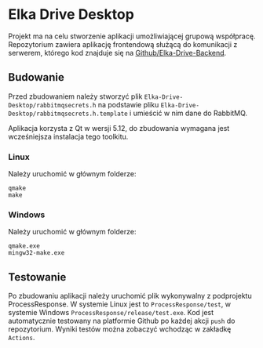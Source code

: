 # Elka Drive Desktop
Projekt ma na celu stworzenie aplikacji umożliwiającej grupową współpracę.
Repozytorium zawiera aplikację frontendową służącą do komunikacji z serwerem, którego kod znajduje się na [Github/Elka-Drive-Backend](https://github.com/breader124/Elka-Drive-Backend).

## Budowanie
Przed zbudowaniem należy stworzyć plik `Elka-Drive-Desktop/rabbitmqsecrets.h` na podstawie pliku `Elka-Drive-Desktop/rabbitmqsecrets.h.template` i umieścić w nim dane do RabbitMQ.

Aplikacja korzysta z Qt w wersji 5.12, do zbudowania wymagana jest wcześniejsza instalacja tego toolkitu.

### Linux
Należy uruchomić w głównym folderze:
```
qmake
make
```
### Windows
Należy uruchomić w głównym folderze:
```
qmake.exe
mingw32-make.exe
```

## Testowanie
Po zbudowaniu aplikacji należy uruchomić plik wykonywalny z podprojektu ProcessResponse.
W systemie Linux jest to `ProcessResponse/test`, w systemie Windows `ProcessResponse/release/test.exe`.
Kod jest automatycznie testowany na platformie Github po każdej akcji `push` do repozytorium.
Wyniki testów można zobaczyć wchodząc w zakładkę `Actions`.


